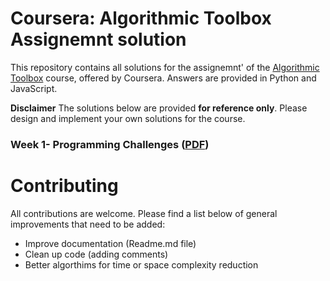 # Coursera: Algorithmic Toolbox Assignemnt solution
This repository contains all solutions for the assignemnt' of the  [Algorithmic Toolbox](https://www.coursera.org/learn/algorithmic-toolbox) course, offered by Coursera. Answers are provided in Python and JavaScript.

**Disclaimer** The solutions below are provided **for reference only**. Please design and implement your own solutions for the course.

### Week 1- Programming Challenges ([PDF](/week1_programming_challenges/week1_programming_challenges.pdf))


# Contributing

All contributions are welcome. Please find a list below of general improvements that need to be added:
- Improve documentation (Readme.md file)
- Clean up code (adding comments)
- Better algorthims for time or space complexity reduction


